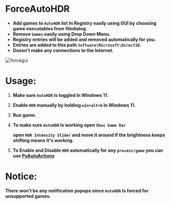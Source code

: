 # ForceAutoHDR


- **Add games to `AutoHDR` list In Registry easily using GUI by choosing game executables from filedialog.**
- **Remove `Games` easily using Drop Down Menu.**
- **Registry entries will be added and removed automatically for you.**
- **Entries are added to this path `Software\Microsoft\Direct3D`.**
- **Doesn't make any connections to the Internet.**



![forcegui](https://github.com/7gxycn08/ForceAutoHDR/assets/121936658/8f62b984-d146-4b3e-a8ea-8ce99d834f91)




# Usage:
1. **Make sure `AutoHDR` Is toggled In Windows 11.**
2. **Enable `HDR` manually by holding `win+alt+b` In Windows 11.**
3. **Run game.**
4. **To make sure `AutoHDR` Is working open `Xbox Game Bar`**
  
  
   **open `HDR Intensity Slider` and move it around If the brightness keeps shifting means It's working.**
8. **To Enable and Disable `HDR` automatically for any `process/game` you can use [PyAutoActions](https://github.com/7gxycn08/PyAutoActions/)**

# Notice:
**There won't be any notification popups since `AutoHDR` Is forced for unsupported games.**
